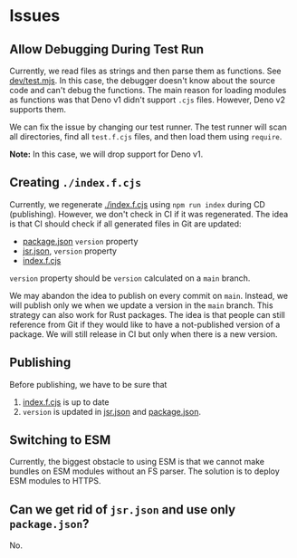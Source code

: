 # Issues

## Allow Debugging During Test Run

Currently, we read files as strings and then parse them as functions. See [dev/test.mjs](dev/test.mjs). In this case, the debugger doesn't know about the source code and can't debug the functions. The main reason for loading modules as functions was that Deno v1 didn't support `.cjs` files. However, Deno v2 supports them.

We can fix the issue by changing our test runner. The test runner will scan all directories, find all `test.f.cjs` files, and then load them using `require`.

**Note:** In this case, we will drop support for Deno v1.

## Creating `./index.f.cjs`

Currently, we regenerate [./index.f.cjs](./index.f.cjs) using `npm run index` during CD (publishing). However, we don't check in CI if it was regenerated. The idea is that CI should check if all generated files in Git are updated:
- [package.json](./package.json) `version` property
- [jsr.json](./jsr.json), `version` property
- [index.f.cjs](./index.f.cjs)

`version` property should be `version` calculated on a `main` branch.

We may abandon the idea to publish on every commit on `main`. Instead, we will publish only we when we update a version in the `main` branch. This strategy can also work for Rust packages. The idea is that people can still reference from Git if they would like to have a not-published version of a package. We will still release in CI but only when there is a new version.

## Publishing

Before publishing, we have to be sure that
1. [index.f.cjs](./index.f.cjs) is up to date
2. `version` is updated in [jsr.json](./jsr.json) and [package.json](./package.json).

## Switching to ESM

Currently, the biggest obstacle to using ESM is that we cannot make bundles on ESM modules without an FS parser.
The solution is to deploy ESM modules to HTTPS.

## Can we get rid of `jsr.json` and use only `package.json`?

No.

